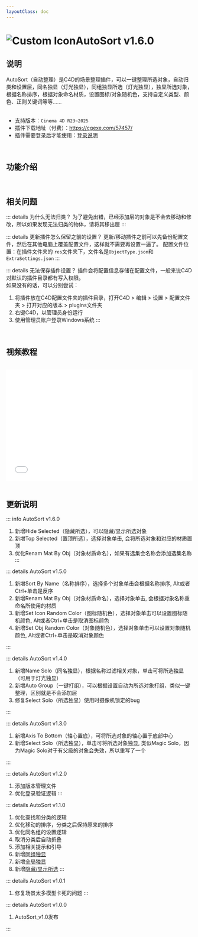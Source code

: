 ```yaml
---
layoutClass: doc
---
```


<script setup>
import MNavLinks from '../components/MNavLinks.vue'

import { NAV_DATA } from '../AutoSort-data'
</script>

# <span class="h1-icon"><img src="/img/AutoSort.webp" alt="Custom Icon"></span>AutoSort v1.6.0

## 说明
AutoSort（自动整理）是C4D的场景整理插件，可以一键整理所选对象，自动归类和设置层，同名独显（灯光独显），同组独显所选（灯光独显），独显所选对象，根据名称排序，根据对象命名材质，设置图标/对象随机色，支持自定义类型、颜色、正则关键词等等……
<br />
<br />
- 支持版本：`Cinema 4D R23~2025`
- 插件下载地址（付费）：https://cgexe.com/57457/
- 插件需要登录后才能使用：[登录说明](01-AutoSort-setting)


<br />

## 功能介绍
<MNavLinks v-for="{title, items} in NAV_DATA" :title="title" :items="items"/>


<br />

## 相关问题

::: details 为什么无法归类？
为了避免出错，已经添加层的对象是不会去移动和修改，所以如果发现无法归类的物体，请将其移出层
:::

::: details 更新插件怎么保留之前的设置？
更新/移动插件之前可以先备份配置文件，然后在其他电脑上覆盖配置文件，这样就不需要再设置一遍了。
配置文件位置：在插件文件夹的 `res`文件夹下，文件名是`ObjectType.json`和`ExtraSettings.json`
:::

::: details 无法保存插件设置？
插件会将配置信息存储在配置文件，一般来说C4D对默认的插件目录都有写入权限。  
如果没有的话，可以分别尝试：
1. 将插件放在C4D配置文件夹的插件目录，打开C4D > 编辑 > 设置 > 配置文件夹 > 打开对应的版本 > plugins文件夹
2. 右键C4D，以管理员身份运行
3. 使用管理员账户登录Windows系统
:::

<br />

## 视频教程
<br />

<div style="position: relative; padding: 30% 45%;">
<iframe style="position: absolute; width: 100%; height: 100%; left: 0; top: 0;" src="//player.bilibili.com/player.html?aid=1851967804&bvid=BV1tp421U7vL&cid=1471471115&p=1&autoplay=0"  scrolling="no" border="0" frameborder="no" framespacing="0" allowfullscreen="true"></iframe>
</div>


<br />

## 更新说明

::: info AutoSort v1.6.0<Badge type="danger" text="更新4+" />
1. 新增Hide Selected（隐藏所选），可以隐藏/显示所选对象
2. 新增Top Selected（置顶所选），选择对象单击, 会将所选对象和对应的材质置顶
3. 优化Renam Mat By Obj（对象材质命名），如果有选集会名称会添加选集名称
:::

::: details AutoSort v1.5.0<Badge type="info" text="更新4+" />
1. 新增Sort By Name（名称排序），选择多个对象单击会根据名称排序, Alt或者Ctrl+单击是反序
2. 新增Renam Mat By Obj（对象材质命名），选择对象单击, 会根据对象名称重命名所使用的材质
3. 新增Set Icon Random Color（图标随机色），选择对象单击可以设置图标随机颜色, Alt或者Ctrl+单击是取消图标颜色
4. 新增Set Obj Random Color（对象随机色），选择对象单击可以设置对象随机颜色, Alt或者Ctrl+单击是取消对象颜色

:::

::: details AutoSort v1.4.0<Badge type="info" text="更新3+" />
1. 新增Name Solo（同名独显），根据名称过滤相关对象，单击可将所选独显（可用于灯光独显）
2. 新增Auto Group（一键打组），可以根据设置自动为所选对象打组，类似一键整理，区别就是不会添加层
3. 修复Select Solo（所选独显）使用时摄像机锁定的bug

:::

::: details AutoSort v1.3.0<Badge type="info" text="更新2" />
1. 新增Axis To Bottom（轴心置底），可将所选对象的轴心置于底部中心
2. 新增Select Solo（所选独显），单击可将所选对象独显, 类似Magic Solo，因为Magic Solo对于有父级的对象会失效，所以重写了一个

:::

::: details AutoSort v1.2.0<Badge type="info" text="更新2" />
1. 添加版本管理文件
2. 优化登录验证逻辑
:::

::: details AutoSort v1.1.0<Badge type="info" text="更新8" />
1. 优化查找和分类的逻辑
2. 优化移动的排序，分类之后保持原来的排序
3. 优化同名组的设置逻辑
4. 取消分类后自动折叠
5. 添加相关提示和引导
6. 新增[同组独显](03-AutoSort-groupsolo)
7. 新增[全局独显](03-AutoSort-groupsolo)
8. 新增[隐藏/显示所选](03-AutoSort-groupsolo)
:::

::: details AutoSort v1.0.1<Badge type="info" text="更新1+" />
1. 修复场景太多模型卡死的问题
:::

::: details AutoSort v1.0.0<Badge type="info" text="发布" />
1. AutoSort_v1.0发布

:::


<br />
<br />

